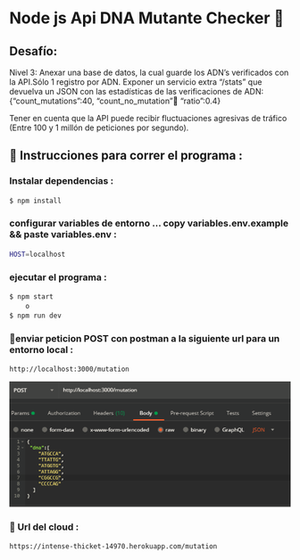 # Node js Api DNA Mutante Checker 🧬


## Desafío:

Nivel 3:
Anexar una base de datos, la cual guarde los ADN’s verificados con la API.Sólo 1 registro por ADN.
Exponer un servicio extra “/stats” que devuelva un JSON con las estadísticas de las verificaciones de ADN: {“count_mutations”:40, “count_no_mutation”:100: “ratio”:0.4}

Tener en cuenta que la API puede recibir fluctuaciones agresivas de tráfico (Entre 100 y 1
millón de peticiones por segundo).

## 📝 Instrucciones para correr el programa : 

### Instalar dependencias :
```sh
$ npm install
```

### configurar variables de entorno ... copy variables.env.example && paste variables.env :
```sh example your host
HOST=localhost
```

### ejecutar el programa :
```sh
$ npm start
    o 
$ npm run dev
```

### 🚀enviar peticion POST con postman  a la siguiente url para un entorno local :

```sh
http://localhost:3000/mutation
```
<p align="center"><img src="https://github.com/Kuteji/prueba_backend_N3/blob/master/public/img/peticion-example.png"><p>

### 💭 Url del cloud :
```sh
https://intense-thicket-14970.herokuapp.com/mutation
```

